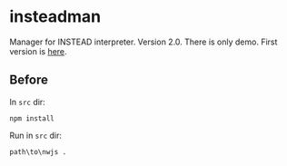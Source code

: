 insteadman
===========

Manager for INSTEAD interpreter. Version 2.0. There is only demo.
First version is [here](https://github.com/jhekasoft/instead-manager).

Before
------
In `src` dir:

```
npm install
```

Run in `src` dir:

```
path\to\nwjs .
```
